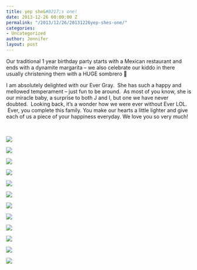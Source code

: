 ```yaml
---
title: yep she&#8217;s one!
date: 2013-12-26 00:00:00 Z
permalink: "/2013/12/26/20131226yep-shes-one/"
categories:
- Uncategorized
author: Jennifer
layout: post
---
```


Our traditional 1 year birthday party starts with a Mexican restaurant and ends with a dynamite margarita &#8211; we also celebrate our kiddo in there usually christening them with a HUGE sombrero 🙂

I am absolutely delighted with our Ever Gray. &nbsp;She has such a happy and mellowed temperament &#8211; just fun to be around. &nbsp;As most of you know, she is our miracle baby, a surprise to both J and I, but one we have never doubted. &nbsp;Looking back, it&#8217;s a wonder how we were ever without Ever LOL. &nbsp;Ever, you complete this family. You make our hearts a little lighter and give each of us a piece of your happiness everyday. We love you so very much!

&nbsp;

<div class="image-gallery-wrapper">
  <p>
    <img src="/teamelam/assets/images/yep-sheand-8217-s-one/2013-11-24+12.43.01.jpg" />
  </p>

  <p>
    <img src="/teamelam/assets/images/yep-sheand-8217-s-one/2013-11-24+12.42.32.jpg" />
  </p>

  <p>
    <img src="/teamelam/assets/images/yep-sheand-8217-s-one/2013-11-24+12.42.07.jpg" />
  </p>

  <p>
    <img src="/teamelam/assets/images/yep-sheand-8217-s-one/2013-11-24+12.39.31.jpg" />
  </p>

  <p>
    <img src="/teamelam/assets/images/yep-sheand-8217-s-one/2013-11-24+12.38.24.jpg" />
  </p>

  <p>
    <img src="/teamelam/assets/images/yep-sheand-8217-s-one/2013-11-24+12.37.54.jpg" />
  </p>

  <p>
    <img src="/teamelam/assets/images/yep-sheand-8217-s-one/2013-11-24+12.30.54.jpg" />
  </p>

  <p>
    <img src="/teamelam/assets/images/yep-sheand-8217-s-one/DSCN0030.JPG" />
  </p>

  <p>
    <img src="/teamelam/assets/images/yep-sheand-8217-s-one/DSCN0035.JPG" />
  </p>

  <p>
    <img src="/teamelam/assets/images/yep-sheand-8217-s-one/DSCN0036.JPG" />
  </p>

  <p>
    <img src="/teamelam/assets/images/yep-sheand-8217-s-one/DSCN0044.JPG" />
  </p>

  <p>
    <img src="/teamelam/assets/images/yep-sheand-8217-s-one/DSCN0042.JPG" />
  </p>
</div>
